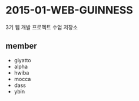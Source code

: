 # 2015-01-WEB-GUINNESS
3기 웹 개발 프로젝트 수업 저장소

## member
- giyatto
- alpha
- hwiba
- mocca
- dass
- ybin
